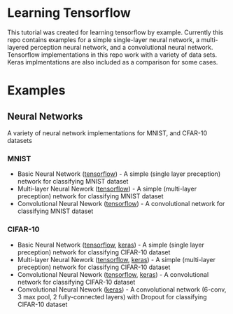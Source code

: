 # Learning Tensorflow

This tutorial was created for learning tensorflow by example. Currently this repo contains examples for a simple single-layer neural network, a multi-layered perception neural network, and a convolutional neural network. Tensorflow implementations in this repo work with a variety of data sets. Keras implmentations are also included as a comparison for some cases.

# Examples

## Neural Networks
A variety of neural network implementations for MNIST, and CFAR-10 datasets

### MNIST
- Basic Neural Network ([tensorflow](examples/mnist/basic-net.py)) - A simple (single layer preception) network for classifying MNIST dataset 
- Multi-layer Neural Nework ([tensorflow](examples/mnist/mlp-net.py)) - A simple (multi-layer preception) network for classifying MNIST dataset 
- Convolutional Neural Nework ([tensorflow](examples/mnist/conv-net.py)) - A convolutional network for classifying MNIST dataset 

### CIFAR-10
- Basic Neural Network ([tensorflow](examples/cifar/basic-net.py), [keras](examples/cifar/keras-basic.py)) - A simple (single layer preception) network for classifying CIFAR-10 dataset 
- Multi-layer Neural Nework ([tensorflow](examples/cifar/mlp-net.py), [keras](examples/cifar/keras-mlp.py)) - A simple (multi-layer preception) network for classifying CIFAR-10 dataset 
- Convolutional Neural Nework ([tensorflow](examples/cifar/conv-net.py), [keras](examples/cifar/keras-conv.py)) - A convolutional network for classifying CIFAR-10 dataset
- Convolutional Neural Nework ([keras](examples/cifar/keras-nine-layer-conv.py)) - A convolutional network (6-conv, 3 max pool, 2 fully-connected layers) with Dropout for classifying CIFAR-10 dataset 